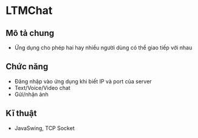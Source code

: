 # LTMChat

## Mô tả chung
 - Ứng dụng cho phép hai hay nhiều người dùng có thể giao tiếp với nhau
## Chức năng
 - Đăng nhập vào ứng dụng khi biết IP và port của server
 - Text/Voice/Video chat
 - Gửi/nhận ảnh
## Kĩ thuật
- JavaSwing, TCP Socket
